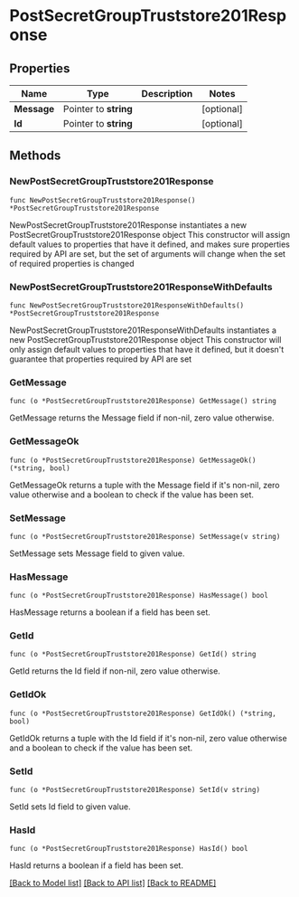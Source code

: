 # PostSecretGroupTruststore201Response

## Properties

Name | Type | Description | Notes
------------ | ------------- | ------------- | -------------
**Message** | Pointer to **string** |  | [optional] 
**Id** | Pointer to **string** |  | [optional] 

## Methods

### NewPostSecretGroupTruststore201Response

`func NewPostSecretGroupTruststore201Response() *PostSecretGroupTruststore201Response`

NewPostSecretGroupTruststore201Response instantiates a new PostSecretGroupTruststore201Response object
This constructor will assign default values to properties that have it defined,
and makes sure properties required by API are set, but the set of arguments
will change when the set of required properties is changed

### NewPostSecretGroupTruststore201ResponseWithDefaults

`func NewPostSecretGroupTruststore201ResponseWithDefaults() *PostSecretGroupTruststore201Response`

NewPostSecretGroupTruststore201ResponseWithDefaults instantiates a new PostSecretGroupTruststore201Response object
This constructor will only assign default values to properties that have it defined,
but it doesn't guarantee that properties required by API are set

### GetMessage

`func (o *PostSecretGroupTruststore201Response) GetMessage() string`

GetMessage returns the Message field if non-nil, zero value otherwise.

### GetMessageOk

`func (o *PostSecretGroupTruststore201Response) GetMessageOk() (*string, bool)`

GetMessageOk returns a tuple with the Message field if it's non-nil, zero value otherwise
and a boolean to check if the value has been set.

### SetMessage

`func (o *PostSecretGroupTruststore201Response) SetMessage(v string)`

SetMessage sets Message field to given value.

### HasMessage

`func (o *PostSecretGroupTruststore201Response) HasMessage() bool`

HasMessage returns a boolean if a field has been set.

### GetId

`func (o *PostSecretGroupTruststore201Response) GetId() string`

GetId returns the Id field if non-nil, zero value otherwise.

### GetIdOk

`func (o *PostSecretGroupTruststore201Response) GetIdOk() (*string, bool)`

GetIdOk returns a tuple with the Id field if it's non-nil, zero value otherwise
and a boolean to check if the value has been set.

### SetId

`func (o *PostSecretGroupTruststore201Response) SetId(v string)`

SetId sets Id field to given value.

### HasId

`func (o *PostSecretGroupTruststore201Response) HasId() bool`

HasId returns a boolean if a field has been set.


[[Back to Model list]](../README.md#documentation-for-models) [[Back to API list]](../README.md#documentation-for-api-endpoints) [[Back to README]](../README.md)



